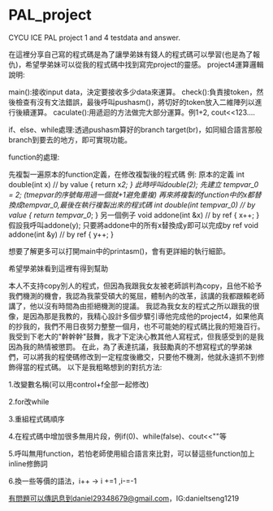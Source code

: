 # PAL_project
CYCU ICE PAL project 1 and 4 testdata and answer.


在這裡分享自己寫的程式碼是為了讓學弟妹有錢人的程式碼可以學習(也是為了報仇)，希望學弟妹可以從我的程式碼中找到寫完project的靈感。
project4運算邏輯說明:

main():接收input data，決定要接收多少data來運算。
check():負責接token，然後檢查有沒有文法錯誤，最後呼叫pushasm()，將切好的token放入二維陣列以進行後續運算。
caculate():用遞迴的方法做完大部分運算。例1+2, cout<<123....

if、else、while處理:透過pushasm算好的branch target(br)，如同組合語言那般branch到要去的地方，即可實現功能。

function的處理:

先複製一遍原本的function定義，在修改複製後的程式碼
例:
	原本的定義
	int double(int x) // by value
 	{
  		return x*2;
	}
 	此時呼叫double(2);
	先建立 tempvar_0 = 2; (tmepvar的序號每用過一個就+1避免重複)
 	再來將複製的function中的x都替換成tempvar_0,最後在執行複製出來的程式碼
  	int double(int tempvar_0) // by value
 	{
  		return tempvar_0*;
	}
	另一個例子
	void addone(int &x) // by ref
 	{
  		x++;
	}
	假設我呼叫addone(y);
 	只要將addone中的所有x替換成y即可以完成by ref
	void addone(int &y) // by ref
 	{
  		y++;
	}

想要了解更多可以打開main中的printasm()，會有更詳細的執行細節。

希望學弟妹看到這裡有得到幫助

本人不支持copy別人的程式，但因為我跟我女友被老師誤判為copy，且他不給予我們機測的機會，我認為我蒙受碩大的冤屈，體制內的改革，該講的我都跟賴老師講了，他以沒有時間為由拒絕機測的提議。
我認為我女友的程式之所以跟我的很像，是因為那是我教的，我精心設計多個步驟引導他完成他的project4，如果他真的抄我的，我們不用日夜努力整整一個月，也不可能她的程式碼比我的短幾百行。
我受到下老大的"幹幹幹"鼓舞，我才下定決心教其他人寫程式，但我感受到的是我因為我的熱情被懲罰。
在此，為了表達抗議，我鼓勵真的不想寫程式的學弟妹們，可以將我的程使碼修改到一定程度後繳交，只要他不機測，他就永遠抓不到修飾得當的程式碼。
以下是我粗略想到的對抗方法:

1.改變數名稱(可以用control+f全部一起修改)

2.for改while

3.重組程式碼順序

4.在程式碼中增加很多無用片段，例if(0)、while(false)、cout<<""等

5.呼叫無用function，若怕老師使用組合語言來比對，可以替這些function加上inline修飾詞

6.換一些等價的語法，i++ -> i +=1 ,i-=-1

有問題可以傳訊息到daniel29348679@gmail.com，IG:danieltseng1219

 
 
